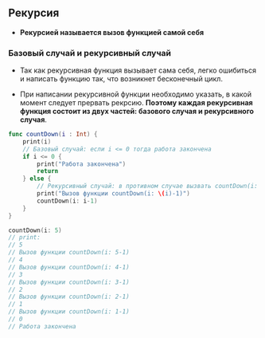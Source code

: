 ## Рекурсия

* **Рекурсией называется вызов функцией самой себя**


### Базовый случай и рекурсивный случай

* Так как рекурсивная функция вызывает сама себя, легко ошибиться и написать функцию так, что возникнет бесконечный цикл.

* При написании рекурсивной функции необходимо указать, в какой момент следует прервать рекрсию.
**Поэтому каждая рекурсивная функция состоит из двух частей: базового случая и рекурсивного случая**.

```swift
func countDown(i : Int) {
    print(i)
    // Базовый случай: если i <= 0 тогда работа закончена
    if i <= 0 { 
        print("Работа закончена")
        return
    } else {
        // Рекурсивный случай: в противном случае вызвать countDown(i: i-1)
        print("Вызов функции countDown(i: \(i)-1)")
        countDown(i: i-1) 
    }
}

countDown(i: 5)
// print:
// 5
// Вызов функции countDown(i: 5-1)
// 4
// Вызов функции countDown(i: 4-1)
// 3
// Вызов функции countDown(i: 3-1)
// 2
// Вызов функции countDown(i: 2-1)
// 1
// Вызов функции countDown(i: 1-1)
// 0
// Работа закончена
```
